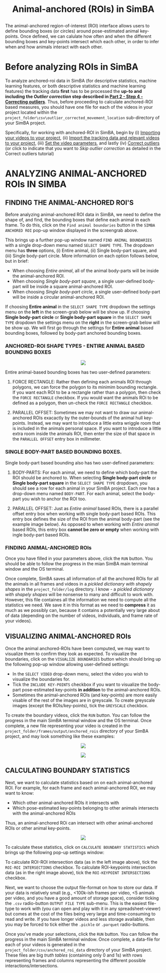 # <p align="center"> Animal-anchored (ROIs) in SimBA </p>

The animal-anchored region-of-interest (ROI) interface allows users to define bounding boxes (or circles) around pose-estimated animal key-points. Once defined, we can calulate how often and when the different bounding boxes and key-points intersect which each other, in order to infer when and how animals interact with each other. 

# Before analyzing ROIs in SimBA

To analyze anchored-roi data in SimBA (for descriptive statistics, machine learning features, or both descriptive statistics and 
machine learning features) the tracking data **first** has to be processed the **up-to and including the 
*Outlier correction* step described in [Part 2 - Step 4 - Correcting outliers](https://github.com/sgoldenlab/simba/blob/master/docs/Scenario1.md#step-4-outlier-correction)**. 
Thus, before proceeding to calculate anchored-ROI based measures, you should have one file for each of the videos in your 
project located within the `project_folder\csv\outlier_corrected_movement_location` sub-directory of your SimBA project.

Specifically, for working with anchored-ROI in SimBA, begin by 
(i) [Importing your videos to your project](https://github.com/sgoldenlab/simba/blob/master/docs/Scenario1.md#step-2-import-videos-into-project-folder), 
(ii) [Import the tracking data and relevant videos to your project](https://github.com/sgoldenlab/simba/blob/master/docs/Scenario1.md#step-3-import-dlc-tracking-data), 
(iii) [Set the video parameters](https://github.com/sgoldenlab/simba/blob/master/docs/Scenario1.md#step-3-set-video-parameters), 
and lastly (iv) [Correct outliers](https://github.com/sgoldenlab/simba/blob/master/docs/Scenario1.md#step-4-outlier-correction) (or click to indicate that you want to *Skip outlier correction* as detailed in the Correct outliers tutorial)


# ANALYZING ANIMAL-ANCHORED ROIs IN SIMBA

## FINDING THE ANIMAL-ANCHORED ROI'S

Before analyzing animal-anchored ROI data in SimBA, we need to define the shape of, and find, the bounding boxes that define each animal in each frame. To do this, click on the `Find animal boundaries` button in the `SIMBA ANCHORED ROI` pop-up window displayed in the screengrab above. 

This brings up a further pop-up window named `FIND ANIMAL BOUNDARIES` with a single drop-down menu named `SELECT SHAPE TYPE`. The dropdown menu has **three** options, (i) Entire animal, (ii) Single body-part square, and (iii) Single body-part circle. More information on each option follows below, but in brief: 
  
  * When choosing  *Entire animal*, all of the animal body-parts will be inside the animal-anchored ROI.
  * When choosing *Single body-part square*, a single user-defined body-part will be inside a square animal-anchored ROI.  
  * When choosing *Single body-part circle*, a single user-defined body-part will be inside a circular animal-anchored ROI. 

If choosing **Entire animal** in the `SELECT SHAPE TYPE` dropdown the settings menu on the **left** in the screen-grab below will be show up. If choosing **Single body-part circle** or **Single body-part square**  in the `SELECT SHAPE TYPE` dropdown the settings menu on the **right** in the screen-grab below will be show up. We will first go through the settings for **Entire animal** based bounding boxes, followed by body-part anchored bounding boxes. 

### ANCHORED-ROI SHAPE TYPES - ENTIRE ANIMAL BASED BOUNDING BOXES

<p align="center">
<img src="https://github.com/sgoldenlab/simba/blob/master/images/bounding_boxes_example_1.png" />
</p>  

Entire animal-based bounding boxes has two user-defined parameters:

1. FORCE RECTANGLE: Rather then defining each animals ROI through polygons, we can force the polygon to its minimim bounding rectangle. If you want each ROI to be a rectangle rather than a polygon, then check the `FORCE RECTANGLE` checkbox. If you would want the animals ROi to be defined as a polygon, then un-check the `FORCE RECTANGLE` checkbox. 

2. PARALLEL OFFSET: Sometimes we may not want to draw our animal-anchored ROIs exacactly by the outer-bounds of the animal hull key-points. Instead, we may want to introduce a little extra wriggle room that is included in the animals personal space. If you want to introduce a little extra room inside the animals ROI, then enter the size of that space in the `PARALLEL OFFSET` entry box in millimeter. 

### SINGLE BODY-PART BASED BOUNDING BOXES.

Single body-part based bounding also has two user-defined parameters:

1. BODY-PARTS: For each animal, we need to define which body-part the ROI should be anchored to. When selecting **Single body-part circle** or **Single body-part square** in the `SELECT SHAPE TYPE` dropdown, you should see a row for each animal in your SimBA project. Each row has a drop-down menu named `BODY-PART`. For each animal, select the body-part you wish to anchor the ROI too.  

2. PARALLEL OFFSET: Just as *Entire animal* based ROIs, there is a parallel offset entry box when working with single body-part based ROIs. This entry box defines the size of the ROI from the animal body-part (see the example image below). As opposed to when working with *Entire animal* based ROIs, this entry box **cannot be zero or empty** when working with ingle body-part based ROIs. 

### FINDING ANIMAL-ANCHORED ROIs

Once you have filled in your parameters above, click the `RUN` button. You should be able to follow the progress in the mian SimBA main terminal window and the OS terminal. 

Once complete, SimBA saves all information of all the anchored ROIs for all the animals in all frames and videos in a *pickled dictionary with shapely shapes* in the `project_folder/log` directory. I know - a *pickled dictionary with shapely shapes* will be nonsense to many and difficult to work with. However, this file containes all the information we need to compute all the statistics we need. We save it in this format as we need to **compress** it as much as we possibly can, because it contains a potentially very large about of data (depending on the number of videos, individuals, and frame rate of your videos). 

## VISUALIZING ANIMAL-ANCHORED ROIs

Once the animal anchored-ROIs have been computed, we may want to visualize them to confirm they look as expected. To visualize the boundaries, click on the `VISUALIZE BOUNDARIES` button which should bring up the following pop-up window allowing user-defined settings:

* In the `SELECT VIDEO` drop-down menu, select the video you wish to visualize the boundaries for. 
* Tick the `INCLUDE KEY-POINTS` checkbox if you want to visualize the body-part pose-estimated key-points **in addition** to the animal-anchored ROIs. 
* Sometimes the animal-anchored ROIs (and key-points) are more easily visable of the rest of the images are in greyscale. To create greyscale images (except the ROIs/key-points), tick the `GREYSCALE` checkbox. 

To create the boundary videos, click the `RUN` button. You can follow the progress in the main SimBA  terminal window and the OS terminal. Once complete, a new file representing your video is created in the `project_folder/frames/output/anchored_rois` directory of your SimBA project, and may look something like these examples:

<p align="center">
<img src="https://github.com/sgoldenlab/simba/blob/master/images/bounding_boxes_entire_animal_termite.gif" />
</p>
<p align="center">
<img src="https://github.com/sgoldenlab/simba/blob/master/images/bounding_boxes_head_termite.gif" />
</p>

## CALCULATING BOUNDARY STATISTICS

Next, we want to calculate statistics based on on each animal-anchored ROI. For example, for each frame and each animal-anchored ROI, we may want to know:

* Which other animal-anchored ROIs it intersects with
* Which pose-estimated key-points belonging to other animals intersects with the animal-anchored ROIs

Thus, an animal-anchored ROi can intersect with other animal-anchored ROIs or other animal key-points. 

<p align="center">
<img src="https://github.com/sgoldenlab/simba/blob/master/images/intersecting_examples.png" />
</p>

To calculate these statistics, click on `CALCULATE BOUNDARY STATISTICS` which brings up the following pop-up settings window:

To calculate ROI-ROI intersection data (as in the left image above), tick the `ROI-ROI INTERSECTIONS` checkbox. To calculate ROI-keypoints intersection data (as in the right image above), tick the `ROI-KEYPOINT INTERSECTIONS` checkbox. 

Next, we want to choose the output file-format on how to store our data. If your data is relatively small (e.g.,  <100k-ish frames per video, <5 animals per video, and you have a good amount of storage space), consider ticking the `.csv` radio-button `OUTPUT FILE TYPE` sub-menu. This is the easiest file-type to work with (you can open and play with it in any spreadsheet-viewer) but comes at the cost of the files being very large and time-consuming to read and write. If you have longer videos and less storage available, then you may be forced to tick either the `.pickle` or `.parquet` radio-buttons. 

Once you've made your selections, click the `RUN` button. You can follow the progress in the main SimBA terminal window. Once complete, a data-file for each of your videos is generated in the `project_folder/csv/anchored_roi_data` directory of your SimBA project. These files are big *truth tables* (containing only 0 and 1s) with rows representing frames and columns representing the different possible interactions/intersections. 















